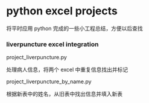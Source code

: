 # python excel projects
将平时应用 python 完成的一些小工程总结，方便以后查找

### liverpuncture excel integration
project_liverpuncture.py

处理病人信息，将两个 excel 中重复信息找出并标记

project_liverpuncture_by_name.py

根据新表中的姓名，从旧表中找出信息并填入新表